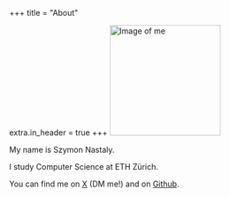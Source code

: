 +++
title = "About"

extra.in_header = true
+++
<img src="/nastaly.webp" alt="Image of me" width="200"/>

My name is Szymon Nastaly.

I study Computer Science at ETH Zürich.

You can find me on [X](https://x.com/snastaly) (DM me!) and on [Github](https://github.com/SzymonNastaly).